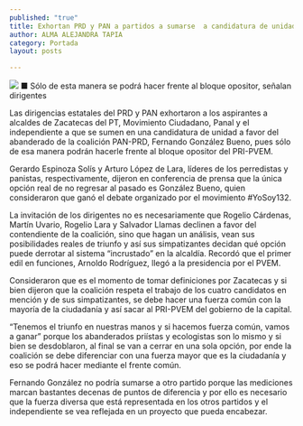 ```yaml
---
published: "true"
title: Exhortan PRD y PAN a partidos a sumarse  a candidatura de unidad a favor de Bueno
author: ALMA ALEJANDRA TAPIA
category: Portada
layout: posts

---
```


![](http://i.imgur.com/yf5HGGsm.jpg)
■ Sólo de esta manera se podrá hacer frente al bloque opositor, señalan dirigentes

Las dirigencias estatales del PRD y PAN exhortaron a los aspirantes a alcaldes de Zacatecas del PT, Movimiento Ciudadano, Panal y el independiente a que se sumen en una candidatura de unidad a favor del abanderado de la coalición PAN-PRD, Fernando González Bueno, pues sólo de esa manera podrán hacerle frente al bloque opositor del PRI-PVEM.

Gerardo Espinoza Solís y Arturo López de Lara, líderes de los perredistas y panistas, respectivamente, dijeron en conferencia de prensa que la única opción real de no regresar al pasado es González Bueno, quien consideraron que ganó el debate organizado por el movimiento #YoSoy132.

La invitación de los dirigentes no es necesariamente que Rogelio Cárdenas, Martín Uvario, Rogelio Lara y Salvador Llamas declinen a favor del contendiente de la coalición, sino que hagan un análisis, vean sus posibilidades reales de triunfo y así sus simpatizantes decidan qué opción puede derrotar al sistema “incrustado” en la alcaldía. Recordó que el primer edil en funciones, Arnoldo Rodríguez, llegó a la presidencia por el PVEM.

Consideraron que es el momento de tomar definiciones por Zacatecas y si bien dijeron que la coalición respeta el trabajo de los cuatro candidatos en mención y de sus simpatizantes, se debe hacer una fuerza común con la mayoría de la ciudadanía y así sacar al PRI-PVEM del gobierno de la capital.

“Tenemos el triunfo en nuestras manos y si hacemos fuerza común, vamos a ganar” porque los abanderados priístas y ecologistas son lo mismo y si bien se desdoblaron, al final se van a cerrar en una sola opción, por ende la coalición se debe diferenciar con una fuerza mayor que es la ciudadanía y eso se podrá hacer mediante el frente común.

Fernando González no podría sumarse a otro partido porque las mediciones marcan bastantes decenas de puntos de diferencia y por ello es necesario que la fuerza diversa que está representada en los otros partidos y el independiente se vea reflejada en un proyecto que pueda encabezar.
